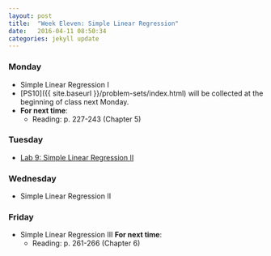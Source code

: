 ```yaml
---
layout: post
title:  "Week Eleven: Simple Linear Regression"
date:   2016-04-11 08:50:34
categories: jekyll update
---
```


### Monday
- Simple Linear Regression I
- [PS10]({{ site.baseurl }}/problem-sets/index.html) will be collected at the beginning of class next Monday.
- **For next time**:
    - Reading: p. 227-243 (Chapter 5)


### Tuesday
- <a href = "{{ site.baseurl }}/assets/week-11/simple_linear_regression_ii.html" target = "_blank">Lab 9: Simple Linear Regression II </a>

### Wednesday
- Simple Linear Regression II

### Friday
- Simple Linear Regression III
**For next time**:
    - Reading: p. 261-266 (Chapter 6)
